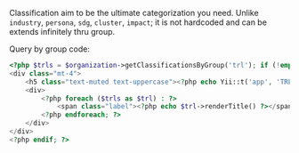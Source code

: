 Classification aim to be the ultimate categorization you need. Unlike `industry`, `persona`, `sdg`, `cluster`, `impact`; it is not hardcoded and can be extends infinitely thru group. 

Query by group code:

```php
<?php $trls = $organization->getClassificationsByGroup('trl'); if (!empty($trls)): ?>
<div class="mt-4">
    <h5 class="text-muted text-uppercase"><?php echo Yii::t('app', 'TRL') ?></h5>
    <div>
        <?php foreach ($trls as $trl) : ?>
            <span class="label"><?php echo $trl->renderTitle() ?></span>
        <?php endforeach; ?>
    </div>
</div>
<?php endif; ?>
```